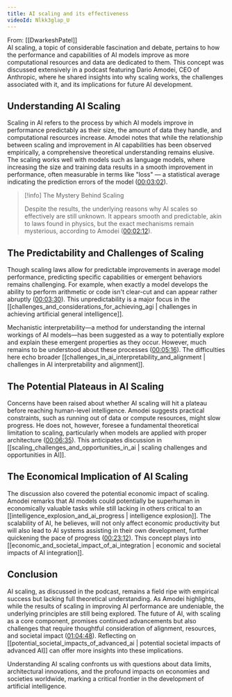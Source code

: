 ```yaml
---
title: AI scaling and its effectiveness
videoId: Nlkk3glap_U
---
```


From: [[DwarkeshPatel]] <br/> 
AI scaling, a topic of considerable fascination and debate, pertains to how the performance and capabilities of AI models improve as more computational resources and data are dedicated to them. This concept was discussed extensively in a podcast featuring Dario Amodei, CEO of Anthropic, where he shared insights into why scaling works, the challenges associated with it, and its implications for future AI development.

## Understanding AI Scaling

Scaling in AI refers to the process by which AI models improve in performance predictably as their size, the amount of data they handle, and computational resources increase. Amodei notes that while the relationship between scaling and improvement in AI capabilities has been observed empirically, a comprehensive theoretical understanding remains elusive. The scaling works well with models such as language models, where increasing the size and training data results in a smooth improvement in performance, often measurable in terms like "loss" — a statistical average indicating the prediction errors of the model ([00:03:02](a)).

> [!info] The Mystery Behind Scaling
> 
> Despite the results, the underlying reasons why AI scales so effectively are still unknown. It appears smooth and predictable, akin to laws found in physics, but the exact mechanisms remain mysterious, according to Amodei ([00:02:12](a)).

## The Predictability and Challenges of Scaling

Though scaling laws allow for predictable improvements in average model performance, predicting specific capabilities or emergent behaviors remains challenging. For example, when exactly a model develops the ability to perform arithmetic or code isn't clear-cut and can appear rather abruptly ([00:03:30](a)). This unpredictability is a major focus in the [[challenges_and_considerations_for_achieving_agi | challenges in achieving artificial general intelligence]].

Mechanistic interpretability—a method for understanding the internal workings of AI models—has been suggested as a way to potentially explore and explain these emergent properties as they occur. However, much remains to be understood about these processes ([00:05:16](a)). The difficulties here echo broader [[challenges_in_ai_interpretability_and_alignment | challenges in AI interpretability and alignment]].

## The Potential Plateaus in AI Scaling

Concerns have been raised about whether AI scaling will hit a plateau before reaching human-level intelligence. Amodei suggests practical constraints, such as running out of data or compute resources, might slow progress. He does not, however, foresee a fundamental theoretical limitation to scaling, particularly when models are applied with proper architecture ([00:06:35](a)). This anticipates discussion in [[scaling_challenges_and_opportunities_in_ai | scaling challenges and opportunities in AI]].

## The Economical Implication of AI Scaling

The discussion also covered the potential economic impact of scaling. Amodei remarks that AI models could potentially be superhuman in economically valuable tasks while still lacking in others critical to an [[intelligence_explosion_and_ai_progress | intelligence explosion]]. The scalability of AI, he believes, will not only affect economic productivity but will also lead to AI systems assisting in their own development, further quickening the pace of progress ([00:23:12](a)). This concept plays into [[economic_and_societal_impact_of_ai_integration | economic and societal impacts of AI integration]].

## Conclusion

AI scaling, as discussed in the podcast, remains a field ripe with empirical success but lacking full theoretical understanding. As Amodei highlights, while the results of scaling in improving AI performance are undeniable, the underlying principles are still being explored. The future of AI, with scaling as a core component, promises continued advancements but also challenges that require thoughtful consideration of alignment, resources, and societal impact ([01:04:48](a)). Reflecting on [[potential_societal_impacts_of_advanced_ai | potential societal impacts of advanced AI]] can offer more insights into these implications.

Understanding AI scaling confronts us with questions about data limits, architectural innovations, and the profound impacts on economies and societies worldwide, marking a critical frontier in the development of artificial intelligence.